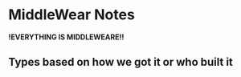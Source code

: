 # MiddleWear Notes

**!EVERYTHING IS MIDDLEWEARE!!** 
## Types based on how we got it or who built it ##
